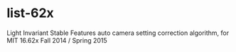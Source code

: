 list-62x
========

Light Invariant Stable Features auto camera setting correction algorithm, for MIT 16.62x Fall 2014 / Spring 2015
